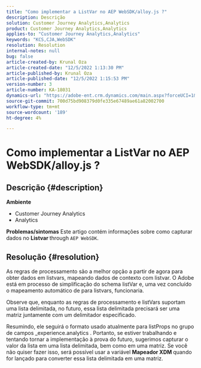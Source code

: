 ```yaml
---
title: "Como implementar a ListVar no AEP WebSDK/alloy.js ?"
description: Descrição
solution: Customer Journey Analytics,Analytics
product: Customer Journey Analytics,Analytics
applies-to: "Customer Journey Analytics,Analytics"
keywords: "KCS,CJA,WebSDK"
resolution: Resolution
internal-notes: null
bug: false
article-created-by: Krunal Oza
article-created-date: "12/5/2022 1:13:30 PM"
article-published-by: Krunal Oza
article-published-date: "12/5/2022 1:15:53 PM"
version-number: 3
article-number: KA-18031
dynamics-url: "https://adobe-ent.crm.dynamics.com/main.aspx?forceUCI=1&pagetype=entityrecord&etn=knowledgearticle&id=565bb299-9e74-ed11-81aa-6045bd006c82"
source-git-commit: 700d75bd908379d0fe335e67489ae61a82002700
workflow-type: tm+mt
source-wordcount: '189'
ht-degree: 4%

---
```


# Como implementar a ListVar no AEP WebSDK/alloy.js ?

## Descrição {#description}

<b>Ambiente</b>
- Customer Journey Analytics
- Analytics



<b>Problemas/sintomas</b>
Este artigo contém informações sobre como capturar dados no <b>Listvar </b>through `AEP WebSDK`.


## Resolução {#resolution}


As regras de processamento são a melhor opção a partir de agora para obter dados em listvars, mapeando dados de contexto com listvar. O Adobe está em processo de simplificação do schema listVar e, uma vez concluído o mapeamento automático de para listvars, funcionaria.

Observe que, enquanto as regras de processamento e listVars suportam uma lista delimitada, no futuro, essa lista delimitada precisará ser uma matriz juntamente com um delimitador especificado.

Resumindo, ele seguirá o formato usado atualmente para listProps no grupo de campos _experience.analytics . Portanto, se estiver trabalhando e tentando tornar a implementação à prova do futuro, sugerimos capturar o valor da lista em uma lista delimitada, bem como em uma matriz. Se você não quiser fazer isso, será possível usar a variável <b>Mapeador XDM </b>quando for lançado para converter essa lista delimitada em uma matriz.








